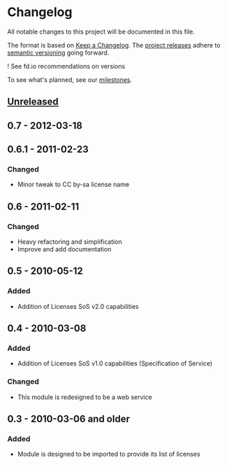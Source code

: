 # Changelog
All notable changes to this project will be documented in this file.

The format is based on [Keep a Changelog](http://keepachangelog.com/en/1.0.0/). The
 [project releases](https://github.com/okfn/licenses/releases) adhere to [semantic versioning](http://semver.org/spec/v2.0.0.html) going forward.

! See fd.io recommendations on versions

To see what's planned, see our [milestones](https://github.com/okfn/licenses/milestones).

[Unreleased]: https://github.com/okfn/licenses/compare/0.7...HEAD
## [Unreleased]

[0.7]: https://github.com/okfn/licenses/compare/v0.6.1...0.7.0
## 0.7 - 2012-03-18

[0.6.1]: https://github.com/okfn/licenses/compare/v0.6...0.6.1
## 0.6.1 - 2011-02-23
### Changed
- Minor tweak to CC by-sa license name

[0.6]: https://github.com/okfn/licenses/compare/v0.5...0.6
## 0.6 - 2011-02-11
### Changed
- Heavy refactoring and simplification
- Improve and add documentation

[0.5]: https://github.com/okfn/licenses/compare/v0.4...0.5
## 0.5 - 2010-05-12
### Added
- Addition of Licenses SoS v2.0 capabilities

[0.4]: https://github.com/okfn/licenses/compare/v0.3...0.4
## 0.4 - 2010-03-08
### Added
- Addition of Licenses SoS v1.0 capabilities (Specification of Service)
### Changed
- This module is redesigned to be a web service

## 0.3 - 2010-03-06 and older
### Added
- Module is designed to be imported to provide its list of licenses
